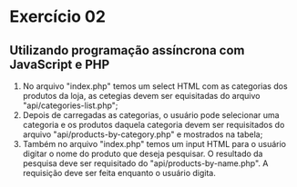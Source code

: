 # Exercício 02

## Utilizando programação assíncrona com JavaScript e PHP

1) No arquivo "index.php" temos um select HTML com as categorias dos produtos da loja, as cetegias devem ser equisitadas do arquivo "api/categories-list.php"; 
2) Depois de carregadas as categorias, o usuário pode selecionar uma categoria e os produtos daquela categoria devem ser requisitados do arquivo "api/products-by-category.php" e mostrados na tabela;
3) Também no arquivo "index.php" temos um input HTML para o usuário digitar o nome do produto que deseja pesquisar. O resultado da pesquisa deve ser requisitado do "api/products-by-name.php". A requisição deve ser feita enquanto o usuário digita.
